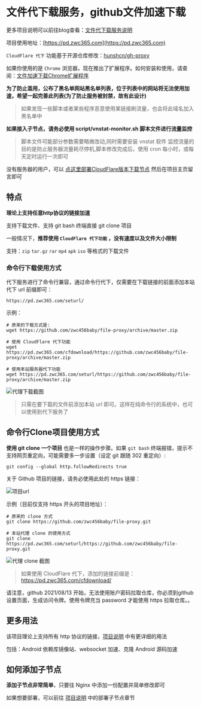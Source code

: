 
# 文件代下载服务，github文件加速下载

更多项目说明可以前往blog查看：[文件代下载服务说明](https://zwc365.com/2020/09/24/file-proxy-download)

项目使用地址：[https://pd.zwc365.com](https://pd.zwc365.com)

`CloudFlare 代下` 功能基于开源仓库修改：[hunshcn/gh-proxy](https://github.com/hunshcn/gh-proxy)

如果你使用的是 `Chrome` 浏览器，现在推出了扩展程序。如何安装和使用，请查阅：[文件加速下载Chrome扩展程序](https://github.com/zwc456baby/file-proxy/tree/master/chrome-app)

**为了防止滥用，公布了黑名单网站黑名单列表，位于列表中的网站将无法使用加速，希望一起完善此列表(为了防止服务被封禁，故有此设计)**

> 如果发现一些脚本或者某些程序恶意使用某链接刷流量，也会将此域名加入黑名单中

**如果接入子节点，请务必使用 script/vnstat-monitor.sh 脚本文件进行流量监控**

> 脚本文件可能部分参数需要略微改动,同时需要安装 vnstat 软件
> 监控流量的目的是防止服务器流量耗尽停机,脚本修改完成后，使用 cron 每小时，或每天定时运行一次即可

没有服务器的用户，可以 [点这里部署CloudFlare版本下载节点](https://zwc365.com/2020/09/24/file-proxy-download#%E5%A6%82%E4%BD%95%E9%83%A8%E7%BD%B2%E4%B8%8B%E8%BD%BD%E8%8A%82%E7%82%B9) 然后在项目主页留言即可

## 特点

**理论上支持任意http协议的链接加速**

支持下载文件、支持 git bash 终端直接 git clone 项目

一般情况下，**推荐使用 `CloudFlare 代下功能` ，没有速度以及文件大小限制**

支持：`zip` `tar.gz` `rar` `mp4` `apk` `iso` 等格式的下载文件

### 命令行下载使用方式

代下服务进行了命令行兼容，通过命令行代下，仅需要在下载链接的前面添加本站代下 url 前缀即可：

```
https://pd.zwc365.com/seturl/
```

示例：

```
# 原来的下载方式是:
wget https://github.com/zwc456baby/file-proxy/archive/master.zip

# 使用 CloudFlare 代下功能
wget https://pd.zwc365.com/cfdownload/https://github.com/zwc456baby/file-proxy/archive/master.zip

# 使用本站服务器代下功能
wget https://pd.zwc365.com/seturl/https://github.com/zwc456baby/file-proxy/archive/master.zip
```

![代理下载截图](https://picture.zwc365.com/2020/10/22/8pXDKAaCoPGNgME.png)

> 只需在要下载的文件前添加本站 url 即可。这样在纯命令行的系统中，也可以使用到代下服务了

## 命令行Clone项目使用方式

**使用 git clone 一个项目** 也是一样的操作步骤。如果 `git bash` 终端报错，提示不支持网页重定向，可能需要多一步设置（设定 git 跟随 302 重定向）:

```
git config --global http.followRedirects true
```

关于 Github 项目的链接，请务必使用此处的 https 链接：

![项目url](https://picture.zwc365.com/2020/10/22/OqxGtUI4ZsjQ2vg.png)

示例（目前仅支持 https 开头的项目地址）：

```
# 原来的 clone 方式
git clone https://github.com/zwc456baby/file-proxy.git
 
# 本站代理 clone 的使用方式
git clone https://pd.zwc365.com/seturl/https://github.com/zwc456baby/file-proxy.git
```

![代理 clone 截图](https://picture.zwc365.com/2020/10/22/wvqUlQemFOG4xkh.png)

> 如果使用 CloudFlare 代下，添加的链接前缀是： https://pd.zwc365.com/cfdownload/

请注意，github 2021/08/13 开始，无法使用账户密码拉取仓库，你必须到github设置页面，生成访问令牌。使用令牌充当 password 才能使用 https 拉取仓库。。

## 更多用法

该项目理论上支持所有 http 协议的链接，[项目说明](https://zwc365.com/2020/09/24/file-proxy-download) 中有更详细的用法

包括：Android 依赖库镜像站、websocket 加速、克隆 Android 源码加速

## 如何添加子节点

**添加子节点非常简单**，只要往 Nginx 中添加一份配置并简单修改即可

如果想要部署，可以前往 [项目说明](https://zwc365.com/2020/09/24/file-proxy-download) 中的部署子节点章节

